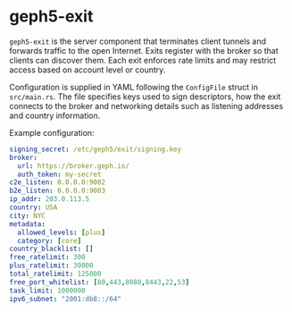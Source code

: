 # geph5-exit

`geph5-exit` is the server component that terminates client tunnels and forwards traffic to the open Internet.  Exits register with the broker so that clients can discover them.  Each exit enforces rate limits and may restrict access based on account level or country.

Configuration is supplied in YAML following the `ConfigFile` struct in `src/main.rs`.  The file specifies keys used to sign descriptors, how the exit connects to the broker and networking details such as listening addresses and country information.

Example configuration:

```yaml
signing_secret: /etc/geph5/exit/signing.key
broker:
  url: https://broker.geph.io/
  auth_token: my-secret
c2e_listen: 0.0.0.0:9002
b2e_listen: 0.0.0.0:9003
ip_addr: 203.0.113.5
country: USA
city: NYC
metadata:
  allowed_levels: [plus]
  category: [core]
country_blacklist: []
free_ratelimit: 300
plus_ratelimit: 30000
total_ratelimit: 125000
free_port_whitelist: [80,443,8080,8443,22,53]
task_limit: 1000000
ipv6_subnet: "2001:db8::/64"
```
